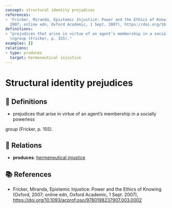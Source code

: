 ```yaml
---
concept: structural identity prejudices
references:
- 'Fricker, Miranda, Epistemic Injustice: Power and the Ethics of Knowing (Oxford,
  2007; online edn, Oxford Academic, 1 Sept. 2007), https://doi.org/10.1093/acprof:oso/9780198237907.003.0002'
definitions:
- "prejudices that arise in virtue of an agent’s membership in a socially powerless\r\
  \ngroup (Fricker, p. 155)."
examples: []
relations:
- type: produces
  target: hermeneutical injustice
---
```


# Structural identity prejudices

## 📖 Definitions

- prejudices that arise in virtue of an agent’s membership in a socially powerless
group (Fricker, p. 155).

## 🔗 Relations

- **produces**: [hermeneutical injustice](./hermeneutical-injustice.md)

## 📚 References

- Fricker, Miranda, Epistemic Injustice: Power and the Ethics of Knowing (Oxford, 2007; online edn, Oxford Academic, 1 Sept. 2007), https://doi.org/10.1093/acprof:oso/9780198237907.003.0002
